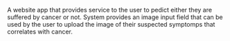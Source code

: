 A website app that provides service to the user to pedict either they are suffered by cancer or not. System provides an image input field that can be used by the user to upload the image of their suspected symptomps that correlates with cancer. 
